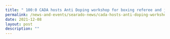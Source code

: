 ```yaml
---
title: " 100:0 CADA hosts Anti Doping workshop for boxing referee and judges"
permalink: /news-and-events/searado-news/cada-hosts-anti-doping-workshop-for-boxing
date: 2021-12-08
layout: post
description: ""
---
```

